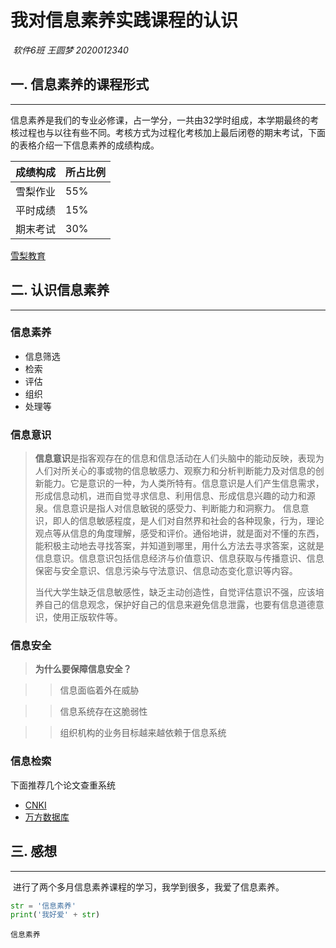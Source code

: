 # 我对信息素养实践课程的认识

​                                                                          *软件6班 王圆梦 2020012340*



## 一. 信息素养的课程形式

------

信息素养是我们的专业必修课，占一学分，一共由32学时组成，本学期最终的考核过程也与以往有些不同。考核方式为过程化考核加上最后闭卷的期末考试，下面的表格介绍一下信息素养的成绩构成。

| 成绩构成 | 所占比例 |
| -------- | -------- |
| 雪梨作业 | 55%      |
| 平时成绩 | 15%      |
| 期末考试 | 30%      |

[雪梨教育](http://www.edu2act.cn/)

## 二. 认识信息素养

------

### 信息素养

- 信息筛选
- 检索
- 评估
- 组织
- 处理等

### 信息意识

> ​      **信息意识**是指客观存在的信息和信息活动在人们头脑中的能动反映，表现为人们对所关心的事或物的信息敏感力、观察力和分析判断能力及对信息的创新能力。它是意识的一种，为人类所特有。信息意识是人们产生信息需求，形成信息动机，进而自觉寻求信息、利用信息、形成信息兴趣的动力和源泉。信息意识是指人对信息敏锐的感受力、判断能力和洞察力。 信息意识，即人的信息敏感程度，是人们对自然界和社会的各种现象，行为，理论观点等从信息的角度理解，感受和评价。通俗地讲，就是面对不懂的东西，能积极主动地去寻找答案，并知道到哪里，用什么方法去寻求答案，这就是信息意识。信息意识包括信息经济与价值意识、信息获取与传播意识、信息保密与安全意识、信息污染与守法意识、信息动态变化意识等内容。   
>
> ​        当代大学生缺乏信息敏感性，缺乏主动创造性，自觉评估意识不强，应该培养自己的信息观念，保护好自己的信息来避免信息泄露，也要有信息道德意识，使用正版软件等。

### 信息安全

> **为什么要保障信息安全？**

> > 信息面临着外在威胁

> > 信息系统存在这脆弱性

> > 组织机构的业务目标越来越依赖于信息系统

### 信息检索

下面推荐几个论文查重系统

- [CNKI](http://www.cnki.net/)
- [万方数据库](http://new.wanfangdata.com.cn/index.html)

## 三. 感想

------

​    进行了两个多月信息素养课程的学习，我学到很多，我爱了信息素养。



```python
str = '信息素养'
print('我好爱' + str)
```



`信息素养`

